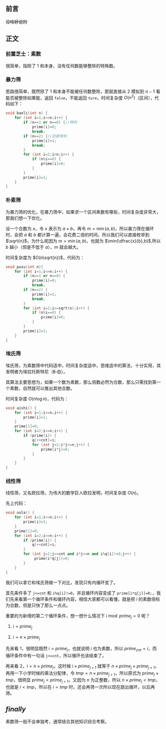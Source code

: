 ## 前言
~~没啥好说的~~
## 正文
### 前置芝士：素数
很简单，指除了 $1$ 和本身，没有任何数能够整除的特殊数。
### 暴力筛
思路很简单，既然除了 $1$ 和本身不能被任何数整除，那就直接从 $2$ 模拟到 $n-1$ 看能否被整除如果能，返回 `false`，不能返回 `ture`，时间复杂度 $O(n^2)$（区间），代码如下：
```cpp
void baoli(int n) {
    for (int i=1;i<=n;i++) {
        if (n==1 or n==0) {//特判
            prime[i]=0;
            break;
        if (n==2) {//还是特判
            prime[i]=1;
            break;
        }
        for (int i=2;i<n;i++) {
            if (n%i==0) {
                prime[i]=0;
            }
        }
        prime[i]=1;
    }
}
```
### 朴素筛
为暴力筛的优化，在暴力筛中，如果求一个区间素数有哪些，时间复杂度非常大，那我们想一下优化。

设一个合数为 $x$，令 $x$ 表示为 $a\times b$，再令 $m=\min(a,b)$，所以暴力筛在循环时，会把 $a$ 和 $b$ 都计算一遍，会花费二倍的时间，所以我们可以直接枚举到 $\sqrt{n}$，为什么呢因为 $m=\min(a,b)$，也就为 $\min(\dfrac{x}{b},b)$,所以 $b$ 越小（但是不低于 $a$），$m$ 就会越大。

时间复杂度为 $O(n\sqrt{n})$，代码为：
```cpp
void pusu(int n){
    for (int i=1;i<=n;i++) {
        if (n==1 or n==0) {
            prime[i]=0;
            break;
        if (n==2) {
            prime[i]=1;
            break;
        }
        for (int i=2;i<=sqrt(n);i++) {
            if (n%i==0) {
                prime[i]=0;
            }
        }
        prime[i]=1;
    }
}
```
### 埃氏筛
埃氏筛，为素数筛中代码适中，时间复杂度适中，思维适中的算法，十分实用，其发明者为埃拉托斯特尼（~~E 总~~）。

其算法主要思想为，如果一个数为素数，那么倍数必然为合数，那么只需找到第一个素数，自然就可以推出其他合数。

时间复杂度 $O(n\log n)$，代码为：
```cpp
void aishi() { 
    for (int i=1;i<=n;i++) {
        prime[i]=1;
    }
    prime[1]=0;
    for (int i=2;i<=n;i++) {
        if (prime[i]) {
            q[++cnt]=i;
            for (int j=2;i*j<=n;j++) {
                prime[i*j]=0;
            }
        }
    }
}
```
### 线性筛
线性筛，又名欧拉筛，为伟大的数学巨人欧拉发明，时间复杂度 $O(n)$。

先上代码：
```cpp
void oula() {
    for (int i=1;i<=n;i++) {
        prime[i]=1;
    }
    prime[1]=0;
    for (int i=2;i<=n;i++) {
        if (prime[i]) {
            q[++cnt]=i;
        }
        for (int j=2;j<=cnt and i*j<=n and i%q[i]!=0;j++) {
             prime[i*q[j]]=0;
        }
    }
}
```
我们可以拿它和埃氏筛做一下对比，发现只有内循环变了。

首先条件多了 `j<=cnt` 和 `i%q[i]!=0`，并且循环内容变成了 `prime[i*q[j]]=0;`，我们先来看第一个循环条件和循环内容，相信大家都可以看懂，就是把 $i$ 的素数倍标为合数，但是只快了那么一点点。

重要的为新增的第二个循环条件，想一想什么情况下 $i \bmod prime_j=0$ 呢？

1. $i=prime_j$

2. $i=n\times prime_j$

先来看 $1$，很明显既然 $i=prime_j$，也就说明 $i$ 也为素数，所以 $prime_{cnt}=i$，而循环条件中有一句话 `j<=cnt`，所以循环也该结束了。

再来看 $2$，$i=n\times prime_j$，这时候 $i\times prime_{j+1}$ 就等于 $n\times prime_j\times prime_{j+1}$，再用一下小学时候的乘法分配律，令 $tmp=n\times prime_{j+1}$，所以原式为 $prime_{j}\times tmp$，很明显 $prime_{j}<prime_{j+1}$，又因为 $n$ 为正整数，所以 $n\times prime_j<tmp$，也就是 $i<tmp$，所以在 $i=tmp$ 时，还会再筛一次所以现在跳出循环，以后再筛。
## $finally$
素数筛一般不会单独考，通常结合其他知识综合考察。
